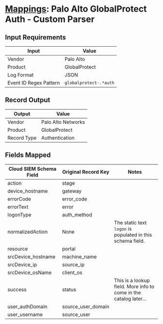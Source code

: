 # [Mappings](README.md): Palo Alto GlobalProtect Auth - Custom Parser

## Input Requirements

|Input|Value|
|-----|-----|
|Vendor|Palo Alto|
|Product|GlobalProtect|
|Log Format|JSON|
|Event ID Regex Pattern|`globalprotect-.*auth`|

## Record Output

|Output|Value|
|------|-----|
|Vendor|Palo Alto Networks|
|Product|GlobalProtect|
|Record Type|Authentication|

## Fields Mapped

|Cloud SIEM Schema Field|Original Record Key|Notes|
|-----------------------|-------------------|-----|
|action|stage||
|device_hostname|gateway||
|errorCode|error_code||
|errorText|error||
|logonType|auth_method||
|normalizedAction|None|The static text `logon` is populated in this schema field.|
|resource|portal||
|srcDevice_hostname|machine_name||
|srcDevice_ip|source_ip||
|srcDevice_osName|client_os||
|success|status|This is a lookup field. More info to come in the catalog later...|
|user_authDomain|source_user_domain||
|user_username|source_user||

